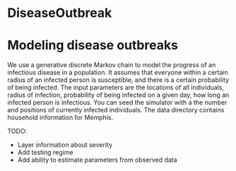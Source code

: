 
# DiseaseOutbreak

<!-- [![Stable](https://img.shields.io/badge/docs-stable-blue.svg)](https://chelseatrotter.github.io/DiseaseOutbreak.jl/stable)
[![Dev](https://img.shields.io/badge/docs-dev-blue.svg)](https://chelseatrotter.github.io/DiseaseOutbreak.jl/dev)
[![Build Status](https://travis-ci.com/chelseatrotter/DiseaseOutbreak.jl.svg?branch=master)](https://travis-ci.com/chelseatrotter/DiseaseOutbreak.jl)
[![Build Status](https://ci.appveyor.com/api/projects/status/github/chelseatrotter/DiseaseOutbreak.jl?svg=true)](https://ci.appveyor.com/project/chelseatrotter/DiseaseOutbreak-jl)
[![Codecov](https://codecov.io/gh/chelseatrotter/DiseaseOutbreak.jl/branch/master/graph/badge.svg)](https://codecov.io/gh/chelseatrotter/DiseaseOutbreak.jl)
[![Coveralls](https://coveralls.io/repos/github/chelseatrotter/DiseaseOutbreak.jl/badge.svg?branch=master)](https://coveralls.io/github/chelseatrotter/DiseaseOutbreak.jl?branch=master)
[![Build Status](https://api.cirrus-ci.com/github/chelseatrotter/DiseaseOutbreak.jl.svg)](https://cirrus-ci.com/github/chelseatrotter/DiseaseOutbreak.jl) -->

# Modeling disease outbreaks

We use a generative discrete Markov chain to model the progress of an
infectious disease in a population.  It assumes that everyone within a
certain radius of an infected person is susceptible, and there is a
certain probability of being infected.  The input parameters are the
locations of all individuals, radius of infection, probability of
being infected on a given day, how long an infected person is
infectious.  You can seed the simulator with a the number and
positions of currently infected individuals.  The data directory
contains household information for Memphis.

TODO:

- Layer information about severity
- Add testing regime
- Add ability to estimate parameters from observed data
